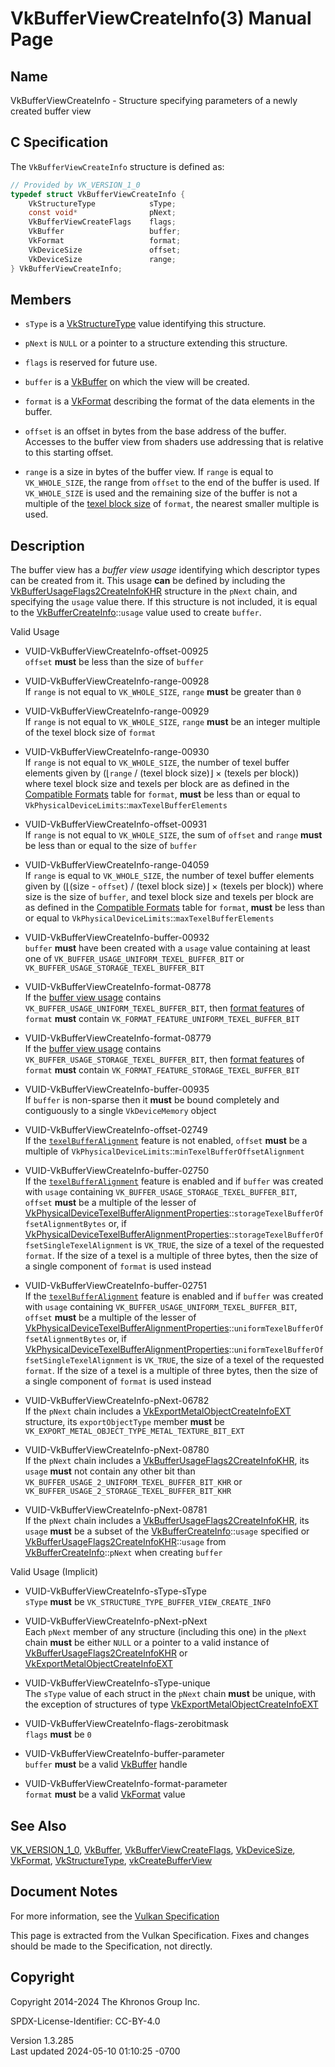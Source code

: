 # VkBufferViewCreateInfo(3) Manual Page

## Name

VkBufferViewCreateInfo - Structure specifying parameters of a newly
created buffer view



## <a href="#_c_specification" class="anchor"></a>C Specification

The `VkBufferViewCreateInfo` structure is defined as:

``` c
// Provided by VK_VERSION_1_0
typedef struct VkBufferViewCreateInfo {
    VkStructureType            sType;
    const void*                pNext;
    VkBufferViewCreateFlags    flags;
    VkBuffer                   buffer;
    VkFormat                   format;
    VkDeviceSize               offset;
    VkDeviceSize               range;
} VkBufferViewCreateInfo;
```

## <a href="#_members" class="anchor"></a>Members

- `sType` is a [VkStructureType](https://registry.khronos.org/vulkan/specs/1.3-extensions/man/html/VkStructureType.html) value identifying
  this structure.

- `pNext` is `NULL` or a pointer to a structure extending this
  structure.

- `flags` is reserved for future use.

- `buffer` is a [VkBuffer](https://registry.khronos.org/vulkan/specs/1.3-extensions/man/html/VkBuffer.html) on which the view will be
  created.

- `format` is a [VkFormat](https://registry.khronos.org/vulkan/specs/1.3-extensions/man/html/VkFormat.html) describing the format of the
  data elements in the buffer.

- `offset` is an offset in bytes from the base address of the buffer.
  Accesses to the buffer view from shaders use addressing that is
  relative to this starting offset.

- `range` is a size in bytes of the buffer view. If `range` is equal to
  `VK_WHOLE_SIZE`, the range from `offset` to the end of the buffer is
  used. If `VK_WHOLE_SIZE` is used and the remaining size of the buffer
  is not a multiple of the <a
  href="https://registry.khronos.org/vulkan/specs/1.3-extensions/html/vkspec.html#texel-block-size"
  target="_blank" rel="noopener">texel block size</a> of `format`, the
  nearest smaller multiple is used.

## <a href="#_description" class="anchor"></a>Description

The buffer view has a *buffer view usage* identifying which descriptor
types can be created from it. This usage **can** be defined by including
the
[VkBufferUsageFlags2CreateInfoKHR](https://registry.khronos.org/vulkan/specs/1.3-extensions/man/html/VkBufferUsageFlags2CreateInfoKHR.html)
structure in the `pNext` chain, and specifying the `usage` value there.
If this structure is not included, it is equal to the
[VkBufferCreateInfo](https://registry.khronos.org/vulkan/specs/1.3-extensions/man/html/VkBufferCreateInfo.html)::`usage` value used to
create `buffer`.

Valid Usage

- <a href="#VUID-VkBufferViewCreateInfo-offset-00925"
  id="VUID-VkBufferViewCreateInfo-offset-00925"></a>
  VUID-VkBufferViewCreateInfo-offset-00925  
  `offset` **must** be less than the size of `buffer`

- <a href="#VUID-VkBufferViewCreateInfo-range-00928"
  id="VUID-VkBufferViewCreateInfo-range-00928"></a>
  VUID-VkBufferViewCreateInfo-range-00928  
  If `range` is not equal to `VK_WHOLE_SIZE`, `range` **must** be
  greater than `0`

- <a href="#VUID-VkBufferViewCreateInfo-range-00929"
  id="VUID-VkBufferViewCreateInfo-range-00929"></a>
  VUID-VkBufferViewCreateInfo-range-00929  
  If `range` is not equal to `VK_WHOLE_SIZE`, `range` **must** be an
  integer multiple of the texel block size of `format`

- <a href="#VUID-VkBufferViewCreateInfo-range-00930"
  id="VUID-VkBufferViewCreateInfo-range-00930"></a>
  VUID-VkBufferViewCreateInfo-range-00930  
  If `range` is not equal to `VK_WHOLE_SIZE`, the number of texel buffer
  elements given by (⌊`range` / (texel block size)⌋ × (texels per
  block)) where texel block size and texels per block are as defined in
  the <a
  href="https://registry.khronos.org/vulkan/specs/1.3-extensions/html/vkspec.html#formats-compatibility"
  target="_blank" rel="noopener">Compatible Formats</a> table for
  `format`, **must** be less than or equal to
  `VkPhysicalDeviceLimits`::`maxTexelBufferElements`

- <a href="#VUID-VkBufferViewCreateInfo-offset-00931"
  id="VUID-VkBufferViewCreateInfo-offset-00931"></a>
  VUID-VkBufferViewCreateInfo-offset-00931  
  If `range` is not equal to `VK_WHOLE_SIZE`, the sum of `offset` and
  `range` **must** be less than or equal to the size of `buffer`

- <a href="#VUID-VkBufferViewCreateInfo-range-04059"
  id="VUID-VkBufferViewCreateInfo-range-04059"></a>
  VUID-VkBufferViewCreateInfo-range-04059  
  If `range` is equal to `VK_WHOLE_SIZE`, the number of texel buffer
  elements given by (⌊(size - `offset`) / (texel block size)⌋ × (texels
  per block)) where size is the size of `buffer`, and texel block size
  and texels per block are as defined in the <a
  href="https://registry.khronos.org/vulkan/specs/1.3-extensions/html/vkspec.html#formats-compatibility"
  target="_blank" rel="noopener">Compatible Formats</a> table for
  `format`, **must** be less than or equal to
  `VkPhysicalDeviceLimits`::`maxTexelBufferElements`

- <a href="#VUID-VkBufferViewCreateInfo-buffer-00932"
  id="VUID-VkBufferViewCreateInfo-buffer-00932"></a>
  VUID-VkBufferViewCreateInfo-buffer-00932  
  `buffer` **must** have been created with a `usage` value containing at
  least one of `VK_BUFFER_USAGE_UNIFORM_TEXEL_BUFFER_BIT` or
  `VK_BUFFER_USAGE_STORAGE_TEXEL_BUFFER_BIT`

- <a href="#VUID-VkBufferViewCreateInfo-format-08778"
  id="VUID-VkBufferViewCreateInfo-format-08778"></a>
  VUID-VkBufferViewCreateInfo-format-08778  
  If the <a
  href="https://registry.khronos.org/vulkan/specs/1.3-extensions/html/vkspec.html#resources-buffer-views-usage"
  target="_blank" rel="noopener">buffer view usage</a> contains
  `VK_BUFFER_USAGE_UNIFORM_TEXEL_BUFFER_BIT`, then <a
  href="https://registry.khronos.org/vulkan/specs/1.3-extensions/html/vkspec.html#resources-buffer-view-format-features"
  target="_blank" rel="noopener">format features</a> of `format`
  **must** contain `VK_FORMAT_FEATURE_UNIFORM_TEXEL_BUFFER_BIT`

- <a href="#VUID-VkBufferViewCreateInfo-format-08779"
  id="VUID-VkBufferViewCreateInfo-format-08779"></a>
  VUID-VkBufferViewCreateInfo-format-08779  
  If the <a
  href="https://registry.khronos.org/vulkan/specs/1.3-extensions/html/vkspec.html#resources-buffer-views-usage"
  target="_blank" rel="noopener">buffer view usage</a> contains
  `VK_BUFFER_USAGE_STORAGE_TEXEL_BUFFER_BIT`, then <a
  href="https://registry.khronos.org/vulkan/specs/1.3-extensions/html/vkspec.html#resources-buffer-view-format-features"
  target="_blank" rel="noopener">format features</a> of `format`
  **must** contain `VK_FORMAT_FEATURE_STORAGE_TEXEL_BUFFER_BIT`

- <a href="#VUID-VkBufferViewCreateInfo-buffer-00935"
  id="VUID-VkBufferViewCreateInfo-buffer-00935"></a>
  VUID-VkBufferViewCreateInfo-buffer-00935  
  If `buffer` is non-sparse then it **must** be bound completely and
  contiguously to a single `VkDeviceMemory` object

- <a href="#VUID-VkBufferViewCreateInfo-offset-02749"
  id="VUID-VkBufferViewCreateInfo-offset-02749"></a>
  VUID-VkBufferViewCreateInfo-offset-02749  
  If the <a
  href="https://registry.khronos.org/vulkan/specs/1.3-extensions/html/vkspec.html#features-texelBufferAlignment"
  target="_blank" rel="noopener"><code>texelBufferAlignment</code></a>
  feature is not enabled, `offset` **must** be a multiple of
  `VkPhysicalDeviceLimits`::`minTexelBufferOffsetAlignment`

- <a href="#VUID-VkBufferViewCreateInfo-buffer-02750"
  id="VUID-VkBufferViewCreateInfo-buffer-02750"></a>
  VUID-VkBufferViewCreateInfo-buffer-02750  
  If the <a
  href="https://registry.khronos.org/vulkan/specs/1.3-extensions/html/vkspec.html#features-texelBufferAlignment"
  target="_blank" rel="noopener"><code>texelBufferAlignment</code></a>
  feature is enabled and if `buffer` was created with `usage` containing
  `VK_BUFFER_USAGE_STORAGE_TEXEL_BUFFER_BIT`, `offset` **must** be a
  multiple of the lesser of
  [VkPhysicalDeviceTexelBufferAlignmentProperties](https://registry.khronos.org/vulkan/specs/1.3-extensions/man/html/VkPhysicalDeviceTexelBufferAlignmentProperties.html)::`storageTexelBufferOffsetAlignmentBytes`
  or, if
  [VkPhysicalDeviceTexelBufferAlignmentProperties](https://registry.khronos.org/vulkan/specs/1.3-extensions/man/html/VkPhysicalDeviceTexelBufferAlignmentProperties.html)::`storageTexelBufferOffsetSingleTexelAlignment`
  is `VK_TRUE`, the size of a texel of the requested `format`. If the
  size of a texel is a multiple of three bytes, then the size of a
  single component of `format` is used instead

- <a href="#VUID-VkBufferViewCreateInfo-buffer-02751"
  id="VUID-VkBufferViewCreateInfo-buffer-02751"></a>
  VUID-VkBufferViewCreateInfo-buffer-02751  
  If the <a
  href="https://registry.khronos.org/vulkan/specs/1.3-extensions/html/vkspec.html#features-texelBufferAlignment"
  target="_blank" rel="noopener"><code>texelBufferAlignment</code></a>
  feature is enabled and if `buffer` was created with `usage` containing
  `VK_BUFFER_USAGE_UNIFORM_TEXEL_BUFFER_BIT`, `offset` **must** be a
  multiple of the lesser of
  [VkPhysicalDeviceTexelBufferAlignmentProperties](https://registry.khronos.org/vulkan/specs/1.3-extensions/man/html/VkPhysicalDeviceTexelBufferAlignmentProperties.html)::`uniformTexelBufferOffsetAlignmentBytes`
  or, if
  [VkPhysicalDeviceTexelBufferAlignmentProperties](https://registry.khronos.org/vulkan/specs/1.3-extensions/man/html/VkPhysicalDeviceTexelBufferAlignmentProperties.html)::`uniformTexelBufferOffsetSingleTexelAlignment`
  is `VK_TRUE`, the size of a texel of the requested `format`. If the
  size of a texel is a multiple of three bytes, then the size of a
  single component of `format` is used instead

- <a href="#VUID-VkBufferViewCreateInfo-pNext-06782"
  id="VUID-VkBufferViewCreateInfo-pNext-06782"></a>
  VUID-VkBufferViewCreateInfo-pNext-06782  
  If the `pNext` chain includes a
  [VkExportMetalObjectCreateInfoEXT](https://registry.khronos.org/vulkan/specs/1.3-extensions/man/html/VkExportMetalObjectCreateInfoEXT.html)
  structure, its `exportObjectType` member **must** be
  `VK_EXPORT_METAL_OBJECT_TYPE_METAL_TEXTURE_BIT_EXT`

- <a href="#VUID-VkBufferViewCreateInfo-pNext-08780"
  id="VUID-VkBufferViewCreateInfo-pNext-08780"></a>
  VUID-VkBufferViewCreateInfo-pNext-08780  
  If the `pNext` chain includes a
  [VkBufferUsageFlags2CreateInfoKHR](https://registry.khronos.org/vulkan/specs/1.3-extensions/man/html/VkBufferUsageFlags2CreateInfoKHR.html),
  its `usage` **must** not contain any other bit than
  `VK_BUFFER_USAGE_2_UNIFORM_TEXEL_BUFFER_BIT_KHR` or
  `VK_BUFFER_USAGE_2_STORAGE_TEXEL_BUFFER_BIT_KHR`

- <a href="#VUID-VkBufferViewCreateInfo-pNext-08781"
  id="VUID-VkBufferViewCreateInfo-pNext-08781"></a>
  VUID-VkBufferViewCreateInfo-pNext-08781  
  If the `pNext` chain includes a
  [VkBufferUsageFlags2CreateInfoKHR](https://registry.khronos.org/vulkan/specs/1.3-extensions/man/html/VkBufferUsageFlags2CreateInfoKHR.html),
  its `usage` **must** be a subset of the
  [VkBufferCreateInfo](https://registry.khronos.org/vulkan/specs/1.3-extensions/man/html/VkBufferCreateInfo.html)::`usage` specified or
  [VkBufferUsageFlags2CreateInfoKHR](https://registry.khronos.org/vulkan/specs/1.3-extensions/man/html/VkBufferUsageFlags2CreateInfoKHR.html)::`usage`
  from [VkBufferCreateInfo](https://registry.khronos.org/vulkan/specs/1.3-extensions/man/html/VkBufferCreateInfo.html)::`pNext` when
  creating `buffer`

Valid Usage (Implicit)

- <a href="#VUID-VkBufferViewCreateInfo-sType-sType"
  id="VUID-VkBufferViewCreateInfo-sType-sType"></a>
  VUID-VkBufferViewCreateInfo-sType-sType  
  `sType` **must** be `VK_STRUCTURE_TYPE_BUFFER_VIEW_CREATE_INFO`

- <a href="#VUID-VkBufferViewCreateInfo-pNext-pNext"
  id="VUID-VkBufferViewCreateInfo-pNext-pNext"></a>
  VUID-VkBufferViewCreateInfo-pNext-pNext  
  Each `pNext` member of any structure (including this one) in the
  `pNext` chain **must** be either `NULL` or a pointer to a valid
  instance of
  [VkBufferUsageFlags2CreateInfoKHR](https://registry.khronos.org/vulkan/specs/1.3-extensions/man/html/VkBufferUsageFlags2CreateInfoKHR.html)
  or
  [VkExportMetalObjectCreateInfoEXT](https://registry.khronos.org/vulkan/specs/1.3-extensions/man/html/VkExportMetalObjectCreateInfoEXT.html)

- <a href="#VUID-VkBufferViewCreateInfo-sType-unique"
  id="VUID-VkBufferViewCreateInfo-sType-unique"></a>
  VUID-VkBufferViewCreateInfo-sType-unique  
  The `sType` value of each struct in the `pNext` chain **must** be
  unique, with the exception of structures of type
  [VkExportMetalObjectCreateInfoEXT](https://registry.khronos.org/vulkan/specs/1.3-extensions/man/html/VkExportMetalObjectCreateInfoEXT.html)

- <a href="#VUID-VkBufferViewCreateInfo-flags-zerobitmask"
  id="VUID-VkBufferViewCreateInfo-flags-zerobitmask"></a>
  VUID-VkBufferViewCreateInfo-flags-zerobitmask  
  `flags` **must** be `0`

- <a href="#VUID-VkBufferViewCreateInfo-buffer-parameter"
  id="VUID-VkBufferViewCreateInfo-buffer-parameter"></a>
  VUID-VkBufferViewCreateInfo-buffer-parameter  
  `buffer` **must** be a valid [VkBuffer](https://registry.khronos.org/vulkan/specs/1.3-extensions/man/html/VkBuffer.html) handle

- <a href="#VUID-VkBufferViewCreateInfo-format-parameter"
  id="VUID-VkBufferViewCreateInfo-format-parameter"></a>
  VUID-VkBufferViewCreateInfo-format-parameter  
  `format` **must** be a valid [VkFormat](https://registry.khronos.org/vulkan/specs/1.3-extensions/man/html/VkFormat.html) value

## <a href="#_see_also" class="anchor"></a>See Also

[VK_VERSION_1_0](https://registry.khronos.org/vulkan/specs/1.3-extensions/man/html/VK_VERSION_1_0.html), [VkBuffer](https://registry.khronos.org/vulkan/specs/1.3-extensions/man/html/VkBuffer.html),
[VkBufferViewCreateFlags](https://registry.khronos.org/vulkan/specs/1.3-extensions/man/html/VkBufferViewCreateFlags.html),
[VkDeviceSize](https://registry.khronos.org/vulkan/specs/1.3-extensions/man/html/VkDeviceSize.html), [VkFormat](https://registry.khronos.org/vulkan/specs/1.3-extensions/man/html/VkFormat.html),
[VkStructureType](https://registry.khronos.org/vulkan/specs/1.3-extensions/man/html/VkStructureType.html),
[vkCreateBufferView](https://registry.khronos.org/vulkan/specs/1.3-extensions/man/html/vkCreateBufferView.html)

## <a href="#_document_notes" class="anchor"></a>Document Notes

For more information, see the <a
href="https://registry.khronos.org/vulkan/specs/1.3-extensions/html/vkspec.html#VkBufferViewCreateInfo"
target="_blank" rel="noopener">Vulkan Specification</a>

This page is extracted from the Vulkan Specification. Fixes and changes
should be made to the Specification, not directly.

## <a href="#_copyright" class="anchor"></a>Copyright

Copyright 2014-2024 The Khronos Group Inc.

SPDX-License-Identifier: CC-BY-4.0

Version 1.3.285  
Last updated 2024-05-10 01:10:25 -0700
